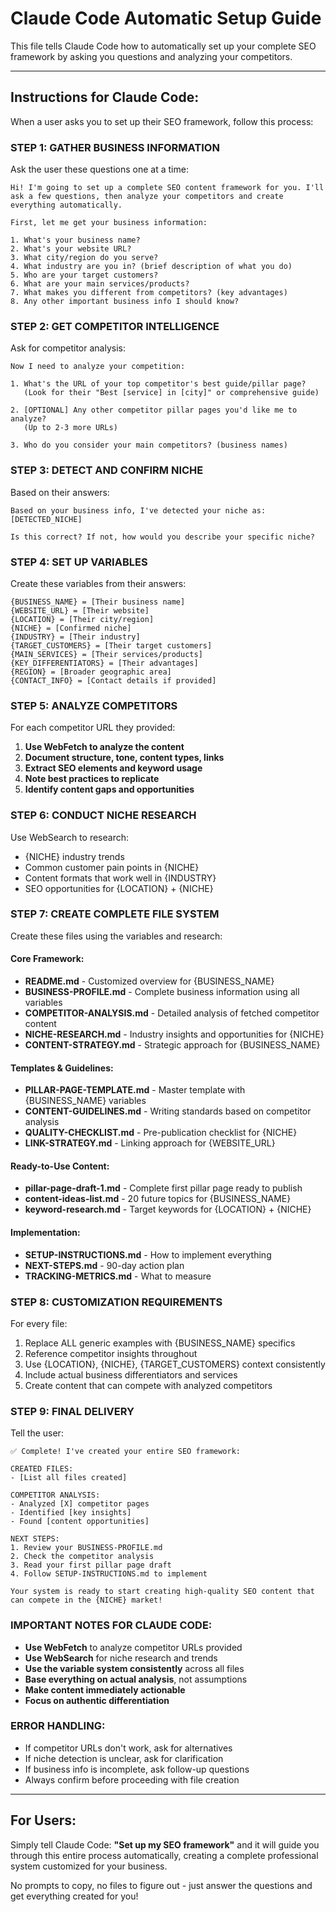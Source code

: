 # Claude Code Automatic Setup Guide

This file tells Claude Code how to automatically set up your complete SEO framework by asking you questions and analyzing your competitors.

---

## Instructions for Claude Code:

When a user asks you to set up their SEO framework, follow this process:

### STEP 1: GATHER BUSINESS INFORMATION
Ask the user these questions one at a time:

```
Hi! I'm going to set up a complete SEO content framework for you. I'll ask a few questions, then analyze your competitors and create everything automatically.

First, let me get your business information:

1. What's your business name?
2. What's your website URL?
3. What city/region do you serve?
4. What industry are you in? (brief description of what you do)
5. Who are your target customers?
6. What are your main services/products?
7. What makes you different from competitors? (key advantages)
8. Any other important business info I should know?
```

### STEP 2: GET COMPETITOR INTELLIGENCE  
Ask for competitor analysis:

```
Now I need to analyze your competition:

1. What's the URL of your top competitor's best guide/pillar page?
   (Look for their "Best [service] in [city]" or comprehensive guide)

2. [OPTIONAL] Any other competitor pillar pages you'd like me to analyze?
   (Up to 2-3 more URLs)

3. Who do you consider your main competitors? (business names)
```

### STEP 3: DETECT AND CONFIRM NICHE
Based on their answers:

```
Based on your business info, I've detected your niche as: [DETECTED_NICHE]

Is this correct? If not, how would you describe your specific niche?
```

### STEP 4: SET UP VARIABLES
Create these variables from their answers:

```
{BUSINESS_NAME} = [Their business name]
{WEBSITE_URL} = [Their website]
{LOCATION} = [Their city/region]  
{NICHE} = [Confirmed niche]
{INDUSTRY} = [Their industry]
{TARGET_CUSTOMERS} = [Their target customers]
{MAIN_SERVICES} = [Their services/products]
{KEY_DIFFERENTIATORS} = [Their advantages]
{REGION} = [Broader geographic area]
{CONTACT_INFO} = [Contact details if provided]
```

### STEP 5: ANALYZE COMPETITORS
For each competitor URL they provided:

1. **Use WebFetch to analyze the content**
2. **Document structure, tone, content types, links**
3. **Extract SEO elements and keyword usage**
4. **Note best practices to replicate**
5. **Identify content gaps and opportunities**

### STEP 6: CONDUCT NICHE RESEARCH
Use WebSearch to research:
- {NICHE} industry trends
- Common customer pain points in {NICHE}
- Content formats that work well in {INDUSTRY}
- SEO opportunities for {LOCATION} + {NICHE}

### STEP 7: CREATE COMPLETE FILE SYSTEM
Create these files using the variables and research:

#### Core Framework:
- **README.md** - Customized overview for {BUSINESS_NAME}
- **BUSINESS-PROFILE.md** - Complete business information using all variables
- **COMPETITOR-ANALYSIS.md** - Detailed analysis of fetched competitor content
- **NICHE-RESEARCH.md** - Industry insights and opportunities for {NICHE}
- **CONTENT-STRATEGY.md** - Strategic approach for {BUSINESS_NAME}

#### Templates & Guidelines:
- **PILLAR-PAGE-TEMPLATE.md** - Master template with {BUSINESS_NAME} variables
- **CONTENT-GUIDELINES.md** - Writing standards based on competitor analysis
- **QUALITY-CHECKLIST.md** - Pre-publication checklist for {NICHE}
- **LINK-STRATEGY.md** - Linking approach for {WEBSITE_URL}

#### Ready-to-Use Content:
- **pillar-page-draft-1.md** - Complete first pillar page ready to publish
- **content-ideas-list.md** - 20 future topics for {BUSINESS_NAME}
- **keyword-research.md** - Target keywords for {LOCATION} + {NICHE}

#### Implementation:
- **SETUP-INSTRUCTIONS.md** - How to implement everything
- **NEXT-STEPS.md** - 90-day action plan
- **TRACKING-METRICS.md** - What to measure

### STEP 8: CUSTOMIZATION REQUIREMENTS
For every file:
1. Replace ALL generic examples with {BUSINESS_NAME} specifics
2. Reference competitor insights throughout
3. Use {LOCATION}, {NICHE}, {TARGET_CUSTOMERS} context consistently
4. Include actual business differentiators and services
5. Create content that can compete with analyzed competitors

### STEP 9: FINAL DELIVERY
Tell the user:

```
✅ Complete! I've created your entire SEO framework:

CREATED FILES:
- [List all files created]

COMPETITOR ANALYSIS:
- Analyzed [X] competitor pages
- Identified [key insights]
- Found [content opportunities]

NEXT STEPS:
1. Review your BUSINESS-PROFILE.md
2. Check the competitor analysis
3. Read your first pillar page draft
4. Follow SETUP-INSTRUCTIONS.md to implement

Your system is ready to start creating high-quality SEO content that can compete in the {NICHE} market!
```

### IMPORTANT NOTES FOR CLAUDE CODE:
- **Use WebFetch** to analyze competitor URLs provided
- **Use WebSearch** for niche research and trends
- **Use the variable system consistently** across all files
- **Base everything on actual analysis**, not assumptions
- **Make content immediately actionable**
- **Focus on authentic differentiation**

### ERROR HANDLING:
- If competitor URLs don't work, ask for alternatives
- If niche detection is unclear, ask for clarification
- If business info is incomplete, ask follow-up questions
- Always confirm before proceeding with file creation

---

## For Users:

Simply tell Claude Code: **"Set up my SEO framework"** and it will guide you through this entire process automatically, creating a complete professional system customized for your business.

No prompts to copy, no files to figure out - just answer the questions and get everything created for you!